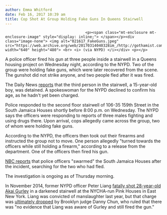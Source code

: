 ```yaml
---
author: Emma Whitford
date: Feb 16, 2017 10:39 am
title: Cop Shot At Group Holding Fake Guns In Queens Stairwell 
---
```


	
										<p><span class="mt-enclosure mt-enclosure-image" style="display: inline;"> </span></p><div class="image-none"> <img alt="021617_FakeGuns.jpeg" src="https://web.archive.org/web/20170314040328im_/http://gothamist.com/attachments/nyc_ewhitford/021617_FakeGuns.jpeg" width="640" height="480"> <br> <i> (via NYPD) </i></div> <p></p>

<p>A police officer fired his gun at three people inside a stairwell in a Queens housing project on Wednesday night, according to the NYPD. Two of the group were holding fake guns, which were later recovered from the scene. The gunshot did not strike anyone, and two people fled after it was fired. </p>

<p>The Daily News <a href="https://web.archive.org/web/20170314040328/http://www.nydailynews.com/new-york/nyc-crime/nypd-officer-fires-suspect-aimed-toy-gun-police-article-1.2974002">reports</a> that the third person in the stairwell, a 15-year-old boy, was detained. A spokeswoman for the NYPD declined to confirm his age, as he hadn&apos;t yet been charged. </p>

<p>Police responded to the second floor stairwell of 106-35 159th Street in the South Jamaica Houses shortly before 8:00 p.m. on Wednesday. The NYPD says the officers were responding to reports of three males fighting and using drugs there. Upon arrival, cops allegedly came across the group, two of whom were holding fake guns. </p>

<p>According to the NYPD, the officers then took out their firearms and instructed the group not to move. One person allegedly &quot;turned towards the officers while still holding a firearm,&quot; according to a release from the department. One of the officers then fired his gun. </p>

<p><a href="https://web.archive.org/web/20170314040328/http://www.nbcnewyork.com/news/local/NYC-Manhunt-After-Police-Involved-Shooting-at-Jamaica-Houses-413909543.html">NBC reports</a> that police officers &quot;swarmed&quot; the South Jamaica Houses after the incident, searching for the two who had fled. </p>

<p>The investigation is ongoing as of Thursday morning. </p>

<p>In November 2014, former NYPD officer Peter Liang <a href="https://web.archive.org/web/20170314040328/http://gothamist.com/2016/02/04/pink_houses_nycha_gurley.php">fatally shot 28-year-old Akai Gurley</a> in a darkened stairwell at the NYCHA-run Pink Houses in East New York. Liang was convicted of manslaughter last year, but that charge was <a href="https://web.archive.org/web/20170314040328/http://gothamist.com/2016/04/19/nypd_cop_sentencing_gurley.php">ultimately dropped</a> by Brooklyn judge Danny Chun, who ruled that there was &quot;no evidence that Liang was aware of Gurley and still fired the gun.&quot;</p>					
										
									
				